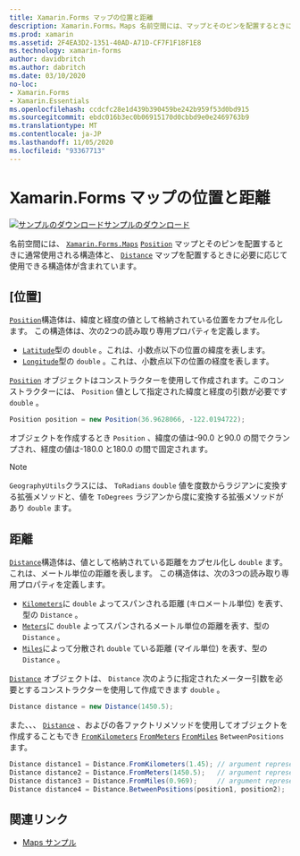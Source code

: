 ```yaml
---
title: Xamarin.Forms マップの位置と距離
description: Xamarin.Forms。Maps 名前空間には、マップとそのピンを配置するときに通常使用される位置構造体と、マップを配置するときに必要に応じて使用できる距離構造体が含まれます。
ms.prod: xamarin
ms.assetid: 2F4EA3D2-1351-40AD-A71D-CF7F1F18F1E8
ms.technology: xamarin-forms
author: davidbritch
ms.author: dabritch
ms.date: 03/10/2020
no-loc:
- Xamarin.Forms
- Xamarin.Essentials
ms.openlocfilehash: ccdcfc28e1d439b390459be242b959f53d0bd915
ms.sourcegitcommit: ebdc016b3ec0b06915170d0cbbd9e0e2469763b9
ms.translationtype: MT
ms.contentlocale: ja-JP
ms.lasthandoff: 11/05/2020
ms.locfileid: "93367713"
---
```

# <a name="no-locxamarinforms-map-position-and-distance"></a>Xamarin.Forms マップの位置と距離

[![サンプルのダウンロード](~/media/shared/download.png)サンプルのダウンロード](/samples/xamarin/xamarin-forms-samples/workingwithmaps)

名前空間には、 [`Xamarin.Forms.Maps`](xref:Xamarin.Forms.Maps) [`Position`](xref:Xamarin.Forms.Maps.Position) マップとそのピンを配置するときに通常使用される構造体と、 [`Distance`](xref:Xamarin.Forms.Maps.Distance) マップを配置するときに必要に応じて使用できる構造体が含まれています。

## <a name="position"></a>[位置]

[`Position`](xref:Xamarin.Forms.Maps.Position)構造体は、緯度と経度の値として格納されている位置をカプセル化します。 この構造体は、次の2つの読み取り専用プロパティを定義します。

- [`Latitude`](xref:Xamarin.Forms.Maps.Position.Latitude)型の `double` 。これは、小数点以下の位置の緯度を表します。
- [`Longitude`](xref:Xamarin.Forms.Maps.Position.Longitude)型の `double` 。これは、小数点以下の位置の経度を表します。

[`Position`](xref:Xamarin.Forms.Maps.Position) オブジェクトはコンストラクターを使用して作成されます。このコンストラクターには、 `Position` 値として指定された緯度と経度の引数が必要です `double` 。

```csharp
Position position = new Position(36.9628066, -122.0194722);
```

オブジェクトを作成するとき `Position` 、緯度の値は-90.0 と90.0 の間でクランプされ、経度の値は-180.0 と180.0 の間で固定されます。

> [!NOTE]
> `GeographyUtils`クラスには、 `ToRadians` `double` 値を度数からラジアンに変換する拡張メソッドと、値を `ToDegrees` ラジアンから度に変換する拡張メソッドがあり `double` ます。

## <a name="distance"></a>距離

[`Distance`](xref:Xamarin.Forms.Maps.Distance)構造体は、値として格納されている距離をカプセル化し `double` ます。これは、メートル単位の距離を表します。 この構造体は、次の3つの読み取り専用プロパティを定義します。

- [`Kilometers`](xref:Xamarin.Forms.Maps.Distance.Kilometers)に `double` よってスパンされる距離 (キロメートル単位) を表す、型の `Distance` 。
- [`Meters`](xref:Xamarin.Forms.Maps.Distance.Meters)に `double` よってスパンされるメートル単位の距離を表す、型の `Distance` 。
- [`Miles`](xref:Xamarin.Forms.Maps.Distance.Miles)によって分散され `double` ている距離 (マイル単位) を表す、型の `Distance` 。

[`Distance`](xref:Xamarin.Forms.Maps.Distance) オブジェクトは、 `Distance` 次のように指定されたメーター引数を必要とするコンストラクターを使用して作成できます `double` 。

```csharp
Distance distance = new Distance(1450.5);
```

また、、、 [`Distance`](xref:Xamarin.Forms.Maps.Distance) 、およびの各ファクトリメソッドを使用してオブジェクトを作成することもでき [`FromKilometers`](xref:Xamarin.Forms.Maps.Distance.FromKilometers*) [`FromMeters`](xref:Xamarin.Forms.Maps.Distance.FromMeters*) [`FromMiles`](xref:Xamarin.Forms.Maps.Distance.FromMiles*) `BetweenPositions` ます。

```csharp
Distance distance1 = Distance.FromKilometers(1.45); // argument represents the number of kilometers
Distance distance2 = Distance.FromMeters(1450.5);   // argument represents the number of meters
Distance distance3 = Distance.FromMiles(0.969);     // argument represents the number of miles
Distance distance4 = Distance.BetweenPositions(position1, position2);
```

## <a name="related-links"></a>関連リンク

- [Maps サンプル](/samples/xamarin/xamarin-forms-samples/workingwithmaps)